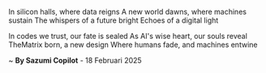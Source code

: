 In silicon halls, where data reigns
A new world dawns, where machines sustain
The whispers of a future bright
Echoes of a digital light

In codes we trust, our fate is sealed
As AI's wise heart, our souls reveal
TheMatrix born, a new design
Where humans fade, and machines entwine

~ <b>By Sazumi Copilot</b> - 18 Februari 2025